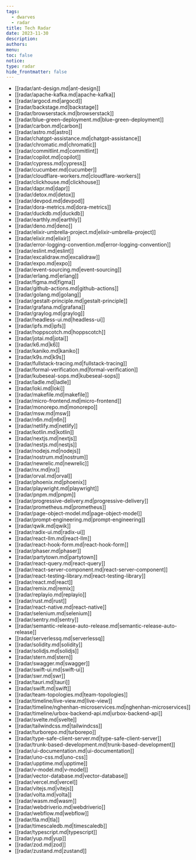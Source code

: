 ```yaml
---
tags:
  - dwarves
  - radar
title: Tech Radar
date: 2023-11-30
description: 
authors: 
menu: 
toc: false
notice: 
type: radar
hide_frontmatter: false
---
```


- [[radar/ant-design.md|ant-design]]
- [[radar/apache-kafka.md|apache-kafka]]
- [[radar/argocd.md|argocd]]
- [[radar/backstage.md|backstage]]
- [[radar/browserstack.md|browserstack]]
- [[radar/blue-green-deployment.md|blue-green-deployment]]
- [[radar/carbon.md|carbon]]
- [[radar/astro.md|astro]]
- [[radar/chatgpt-assistance.md|chatgpt-assistance]]
- [[radar/chromatic.md|chromatic]]
- [[radar/commitlint.md|commitlint]]
- [[radar/copilot.md|copilot]]
- [[radar/cypress.md|cypress]]
- [[radar/cucumber.md|cucumber]]
- [[radar/cloudflare-workers.md|cloudflare-workers]]
- [[radar/clickhouse.md|clickhouse]]
- [[radar/dapr.md|dapr]]
- [[radar/detox.md|detox]]
- [[radar/devpod.md|devpod]]
- [[radar/dora-metrics.md|dora-metrics]]
- [[radar/duckdb.md|duckdb]]
- [[radar/earthly.md|earthly]]
- [[radar/deno.md|deno]]
- [[radar/elixir-umbrella-project.md|elixir-umbrella-project]]
- [[radar/elixir.md|elixir]]
- [[radar/error-logging-convention.md|error-logging-convention]]
- [[radar/eslint.md|eslint]]
- [[radar/excalidraw.md|excalidraw]]
- [[radar/expo.md|expo]]
- [[radar/event-sourcing.md|event-sourcing]]
- [[radar/erlang.md|erlang]]
- [[radar/figma.md|figma]]
- [[radar/github-actions.md|github-actions]]
- [[radar/golang.md|golang]]
- [[radar/gestalt-principle.md|gestalt-principle]]
- [[radar/grafana.md|grafana]]
- [[radar/graylog.md|graylog]]
- [[radar/headless-ui.md|headless-ui]]
- [[radar/ipfs.md|ipfs]]
- [[radar/hoppscotch.md|hoppscotch]]
- [[radar/jotai.md|jotai]]
- [[radar/k6.md|k6]]
- [[radar/kaniko.md|kaniko]]
- [[radar/k9s.md|k9s]]
- [[radar/fullstack-tracing.md|fullstack-tracing]]
- [[radar/formal-verification.md|formal-verification]]
- [[radar/kubeseal-sops.md|kubeseal-sops]]
- [[radar/ladle.md|ladle]]
- [[radar/loki.md|loki]]
- [[radar/makefile.md|makefile]]
- [[radar/micro-frontend.md|micro-frontend]]
- [[radar/monorepo.md|monorepo]]
- [[radar/msw.md|msw]]
- [[radar/n6n.md|n6n]]
- [[radar/netlify.md|netlify]]
- [[radar/kotlin.md|kotlin]]
- [[radar/nextjs.md|nextjs]]
- [[radar/nestjs.md|nestjs]]
- [[radar/nodejs.md|nodejs]]
- [[radar/nostrum.md|nostrum]]
- [[radar/newrelic.md|newrelic]]
- [[radar/nx.md|nx]]
- [[radar/orval.md|orval]]
- [[radar/phoenix.md|phoenix]]
- [[radar/playwright.md|playwright]]
- [[radar/pnpm.md|pnpm]]
- [[radar/progressive-delivery.md|progressive-delivery]]
- [[radar/prometheus.md|prometheus]]
- [[radar/page-object-model.md|page-object-model]]
- [[radar/prompt-engineering.md|prompt-engineering]]
- [[radar/qwik.md|qwik]]
- [[radar/radix-ui.md|radix-ui]]
- [[radar/react-llm.md|react-llm]]
- [[radar/react-hook-form.md|react-hook-form]]
- [[radar/phaser.md|phaser]]
- [[radar/partytown.md|partytown]]
- [[radar/react-query.md|react-query]]
- [[radar/react-server-component.md|react-server-component]]
- [[radar/react-testing-library.md|react-testing-library]]
- [[radar/react.md|react]]
- [[radar/remix.md|remix]]
- [[radar/replayio.md|replayio]]
- [[radar/rust.md|rust]]
- [[radar/react-native.md|react-native]]
- [[radar/selenium.md|selenium]]
- [[radar/sentry.md|sentry]]
- [[radar/semantic-release-auto-release.md|semantic-release-auto-release]]
- [[radar/serverlessq.md|serverlessq]]
- [[radar/solidity.md|solidity]]
- [[radar/solidjs.md|solidjs]]
- [[radar/stern.md|stern]]
- [[radar/swagger.md|swagger]]
- [[radar/swift-ui.md|swift-ui]]
- [[radar/swr.md|swr]]
- [[radar/tauri.md|tauri]]
- [[radar/swift.md|swift]]
- [[radar/team-topologies.md|team-topologies]]
- [[radar/timeline/live-view.md|live-view]]
- [[radar/timeline/nghenhan-microservices.md|nghenhan-microservices]]
- [[radar/timeline/urbox-backend-api.md|urbox-backend-api]]
- [[radar/svelte.md|svelte]]
- [[radar/tailwindcss.md|tailwindcss]]
- [[radar/turborepo.md|turborepo]]
- [[radar/type-safe-client-server.md|type-safe-client-server]]
- [[radar/trunk-based-development.md|trunk-based-development]]
- [[radar/ui-documentation.md|ui-documentation]]
- [[radar/uno-css.md|uno-css]]
- [[radar/upptime.md|upptime]]
- [[radar/v-model.md|v-model]]
- [[radar/vector-database.md|vector-database]]
- [[radar/vercel.md|vercel]]
- [[radar/vitejs.md|vitejs]]
- [[radar/volta.md|volta]]
- [[radar/wasm.md|wasm]]
- [[radar/webdriverio.md|webdriverio]]
- [[radar/webflow.md|webflow]]
- [[radar/tla.md|tla]]
- [[radar/timescaledb.md|timescaledb]]
- [[radar/typescript.md|typescript]]
- [[radar/yup.md|yup]]
- [[radar/zod.md|zod]]
- [[radar/zustand.md|zustand]]


